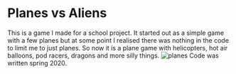 # Planes vs Aliens
This is a game I made for a school project. It started out as a simple game with a few planes but at some point I realised there was nothing in the code to limit me to just planes. So now it is a plane game with helicopters, hot air balloons, pod racers, dragons and more silly things.
![planes](https://i.imgur.com/BNT1BP2.png)
Code was written spring 2020.
